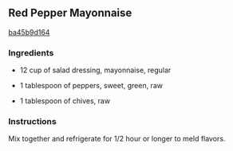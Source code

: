## Red Pepper Mayonnaise

[ba45b9d164](http://www.food.com/recipe/red-pepper-mayonnaise-419676)

### Ingredients

 - 12 cup of salad dressing, mayonnaise, regular

 - 1 tablespoon of peppers, sweet, green, raw

 - 1 tablespoon of chives, raw

### Instructions

Mix together and refrigerate for 1/2 hour or longer to meld flavors.